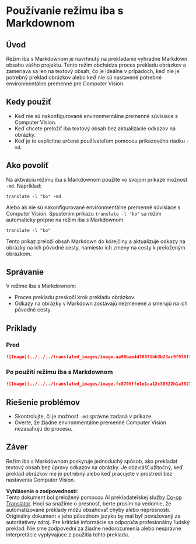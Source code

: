 <!--
CO_OP_TRANSLATOR_METADATA:
{
  "original_hash": "9b1b247a8d0f1736459e0e9ede0d9c92",
  "translation_date": "2025-06-12T11:43:07+00:00",
  "source_file": "getting_started/markdown-only-mode.md",
  "language_code": "sk"
}
-->
# Používanie režimu iba s Markdownom

## Úvod
Režim iba s Markdownom je navrhnutý na prekladanie výhradne Markdown obsahu vášho projektu. Tento režim obchádza proces prekladu obrázkov a zameriava sa len na textový obsah, čo je ideálne v prípadoch, keď nie je potrebný preklad obrázkov alebo keď nie sú nastavené potrebné environmentálne premenné pre Computer Vision.

## Kedy použiť
- Keď nie sú nakonfigurované environmentálne premenné súvisiace s Computer Vision.
- Keď chcete preložiť iba textový obsah bez aktualizácie odkazov na obrázky.
- Keď je to explicitne určené používateľom pomocou príkazového riadku `-md`.

## Ako povoliť
Na aktiváciu režimu iba s Markdownom použite vo svojom príkaze možnosť `-md`. Napríklad:
```
translate -l "ko" -md
```

Alebo ak nie sú nakonfigurované environmentálne premenné súvisiace s Computer Vision. Spustením príkazu `translate -l "ko"` sa režim automaticky prepne na režim iba s Markdownom.

```
translate -l "ko"
```

Tento príkaz preloží obsah Markdown do kórejčiny a aktualizuje odkazy na obrázky na ich pôvodné cesty, namiesto ich zmeny na cesty k preloženým obrázkom.

## Správanie
V režime iba s Markdownom:
- Proces prekladu preskočí krok prekladu obrázkov.
- Odkazy na obrázky v Markdown zostávajú nezmenené a smerujú na ich pôvodné cesty.

## Príklady
### Pred
```markdown
![Image](../../../translated_images/image.aa98bae4d78871bb3b23ac9f938ff86539da4cd6fb4c52dafedc4665135c3d61.sk.png)
```
### Po použití režimu iba s Markdownom
```markdown
![Image](../../../translated_images/image.fc8708ffe1e1ca12c38822b1a382726da4b232025d1daa8a50ab75c8635d0c4a.sk.png)
```

## Riešenie problémov
- Skontrolujte, či je možnosť `-md` správne zadaná v príkaze.
- Overte, že žiadne environmentálne premenné Computer Vision nezasahujú do procesu.

## Záver
Režim iba s Markdownom poskytuje jednoduchý spôsob, ako prekladať textový obsah bez úpravy odkazov na obrázky. Je obzvlášť užitočný, keď preklad obrázkov nie je potrebný alebo keď pracujete v prostredí bez nastavenia Computer Vision.

**Vyhlásenie o zodpovednosti**:  
Tento dokument bol preložený pomocou AI prekladateľskej služby [Co-op Translator](https://github.com/Azure/co-op-translator). Hoci sa snažíme o presnosť, berte prosím na vedomie, že automatizované preklady môžu obsahovať chyby alebo nepresnosti. Originálny dokument v jeho pôvodnom jazyku by mal byť považovaný za autoritatívny zdroj. Pre kritické informácie sa odporúča profesionálny ľudský preklad. Nie sme zodpovední za žiadne nedorozumenia alebo nesprávne interpretácie vyplývajúce z použitia tohto prekladu.